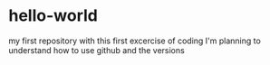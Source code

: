 # hello-world
my first repository
with this first excercise of coding I'm planning to understand how to use github and the versions
